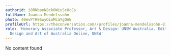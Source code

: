 ```yaml
---
authorid: i8RNbpeN8ckOWiuScUcEs
fullName: Joanna Mendelssohn
photo: 40evPTH96wyOioMcaYgQAE
profileUrl: https://theconversation.com//profiles/joanna-mendelssohn-8133
role: 'Honorary Associate Professor, Art & Design: UNSW Australia. Editor in Chief,
  Design and Art of Australia Online, UNSW'
---
```

No content found